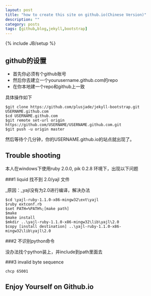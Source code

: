 ```yaml
---
layout: post
title: "how to create this site on github.io(Chinese Version)"
description: ""
category: posts
tags: [github,blog,jekyll,bootstrap]
---
```

{% include JB/setup %}

## github的设置

* 首先你必须有个github账号
* 然后你去建立一个yourusername.github.com的repo
* 在你本地建一个repo和github上一致

具体操作如下


    $git clone https://github.com/plusjade/jekyll-bootstrap.git USERNAME.github.com
    $cd USERNAME.github.com
    $git remote set-url origin https://github.com/USERNAME/USERNAME.github.com.git
    $git push -u origin master


然后等待个几分钟，你的USERNAME.github.io的站点就出现了。

## Trouble shooting

本人在windows下使用ruby 2.0.0, pik 0.2.8 环境下，出现以下问题

###1  liquid 找不到 2.0/yajl 文件

  _原因：_yajl没有为2.0进行编译，解决办法

    $cd \yajl-ruby-1.1.0-x86-mingw32\ext\yajl
    $ruby extconf.rb
    $set PATH=%PATH%;[make path]
    $make 
    $make install
    $mkdir ..\yajl-ruby-1.1.0-x86-mingw32\lib\yajl\2.0
    $copy [install destination] ..\yajl-ruby-1.1.0-x86-mingw32\lib\yajl\2.0

###2 不识别python命令

  没办法找个python装上，并include到path里面去

###3 invalid byte sequence

    chcp 65001

## Enjoy Yourself on Github.io
